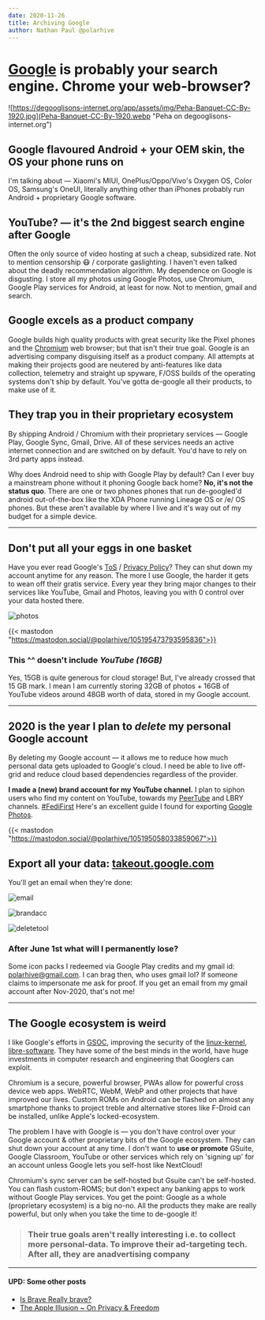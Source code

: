 ```yaml
---
date: 2020-11-26
title: Archiving Google
author: Nathan Paul @polarhive
---
```


# [Google](https://google.com) is probably your search engine. Chrome your web-browser?

![https://degooglisons-internet.org/app/assets/img/Peha-Banquet-CC-By-1920.jpg](Peha-Banquet-CC-By-1920.webp "Peha on degooglisons-internet.org")

## Google flavoured Android + your OEM skin, the OS your phone runs on

I'm talking about — Xiaomi's MIUI, OnePlus/Oppo/Vivo's Oxygen OS, Color OS,
Samsung's OneUI, literally anything other than iPhones probably run Android +
proprietary Google software.

## YouTube? — it's the 2nd biggest search engine after Google

Often the only source of video hosting at such a cheap, subsidized rate. Not to
mention censorship 😷 / corporate gaslighting. I haven't even talked about the
deadly recommendation algorithm. My dependence on Google is disgusting. I store
all my photos using Google Photos, use Chromium, Google Play services for
Android, at least for now. Not to mention, gmail and search.

## Google excels as a product company

Google builds high quality products with great security like the Pixel phones
and the [Chromium](https://chromium.org/) web browser; but that isn't their
true goal. Google is an advertising company disguising itself as a product
company. All attempts at making their projects good are neutered by
anti-features like data collection, telemetry and straight up spyware, F/OSS
builds of the operating systems don't ship by default. You've gotta de-google
all their products, to make use of it.

## They trap you in their proprietary ecosystem

By shipping Android / Chromium with their proprietary services — Google Play,
Google Sync, Gmail, Drive. All of these services needs an active internet
connection and are switched on by default. You'd have to rely on 3rd party apps
instead.

Why does Android need to ship with Google Play by default? Can I ever buy a
mainstream phone without it phoning Google back home? **No, it's not the status
quo**. There are one or two phones phones that run de-googled'd android
out-of-the-box like the XDA Phone running Lineage OS or /e/ OS phones. But
these aren't available by where I live and it's way out of my budget for a
simple device.

---
## Don't put all your eggs in one basket

Have you ever read Google's [ToS](https://tosdr.org/en/service/217) / [Privacy
Policy](https://policies.google.com/privacy)? They can shut down my account
anytime for any reason. The more I use Google, the harder it gets to wean off
their gratis service. Every year they bring major changes to their services
like YouTube, Gmail and Photos, leaving you with 0 control over your data
hosted there.

![photos](GooglePhotos.webp)

{{< mastodon "https://mastodon.social/@polarhive/105195473793595836">}}

### This ^^ doesn't include *YouTube (16GB)*

Yes, 15GB is quite generous for cloud storage! But, I've already crossed that
15 GB mark. I mean I am currently storing 32GB of photos + 16GB of YouTube
videos around 48GB worth of data, stored in my Google account.


---
## **2020 is the year I plan to *delete* my personal** Google account

By deleting my Google account — it allows me to reduce how much personal data
gets uploaded to Google's cloud. I need be able to live off-grid and reduce
cloud based dependencies regardless of the provider.

**I made a (new) brand account for my YouTube channel.** I plan to siphon users who find
my content on YouTube, towards my [PeerTube](https://polarhive.net/peertube) and LBRY channels.
[#FediFirst](/blog/fedi-first) Here's an excellent guide I found for exporting [Google Photos](https://robbie.antenesse.net/2020/11/25/exporting-google-photos.html).

{{< mastodon "https://mastodon.social/@polarhive/105195058033859067">}}

## Export all your data: [takeout.google.com](https://takeout.google.com/)

You'll get an email when they're done:

![email](TakeoutEmail.webp)

![brandacc](brandUNZIPPED.webp)

![deletetool](deleteTool.webp)

### After June 1st what will I permanently lose?

Some icon packs I redeemed via Google Play credits and my gmail id:
[polarhive@gmail.com](/email). I can brag then, who uses gmail lol? If someone
claims to impersonate me ask for proof. If you get an email from my gmail
account after Nov-2020, that's not me!

---
## The Google ecosystem is weird

I like Google's efforts in [GSOC](https://summerofcode.withgoogle.com/),
improving the security of the [linux-kernel](https://security.googleblog.com/2021/08/linux-kernel-security-done-right.html),
[libre-software](/blog/free-libre-software). They have some of the best minds in
the world, have huge investments in computer research and engineering that
Googlers can exploit.

Chromium is a secure, powerful browser, PWAs allow for powerful cross device
web apps. WebRTC, WebM, WebP and other projects that have improved our lives.
Custom ROMs on Android can be flashed on almost any smartphone thanks to
project treble and alternative stores like F-Droid can be installed, unlike
Apple's locked-ecosystem.

The problem I have with Google is — you don't have control over your Google
account & other proprietary bits of the Google ecosystem. They can shut down
your account at any time. I don't want to **use or promote** GSuite, Google
Classroom, YouTube or other services which rely on 'signing up' for an account
unless Google lets you self-host like NextCloud!

Chromium's sync server can be self-hosted but Gsuite can't be self-hosted. You
can flash custom-ROMS; but don't expect any banking apps to work without Google
Play services. You get the point: Google as a whole (proprietary ecosystem) is
a big no-no. All the products they make are really powerful, but only when you
take the time to de-google it!

> ### Their true goals aren't really interesting i.e. to collect more personal-data. To improve their ad-targeting tech. After all, they are anadvertising company

---
#### UPD: Some other posts

* [Is Brave Really brave?](/blog/brave)
* [The Apple Illusion ~ On Privacy & Freedom](/blog/apple)
